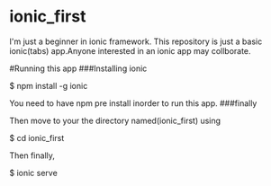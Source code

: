 # ionic_first
 I'm just a beginner in ionic framework. This repository is just a basic ionic(tabs) app.Anyone interested in an ionic app may collborate.

#Running this app
###Installing ionic
  
  $ npm install -g ionic
  
  You need to have npm pre install inorder to run this app.
###finally
  
  Then move to your the directory named(ionic_first) using 
  
  $ cd ionic_first
  
  Then finally,
  
  $ ionic serve
  
